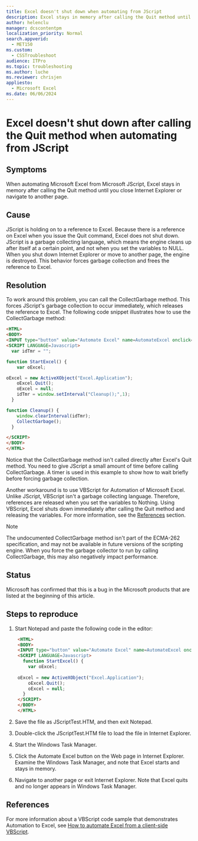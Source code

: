```yaml
---
title: Excel doesn't shut down when automating from JScript
description: Excel stays in memory after calling the Quit method until you close Internet Explorer or navigate to another page. This issue occurs when you automate Excel from Microsoft JScript.
author: helenclu
manager: dcscontentpm
localization_priority: Normal
search.appverid: 
  - MET150
ms.custom: 
  - CSSTroubleshoot
audience: ITPro
ms.topic: troubleshooting
ms.author: luche
ms.reviewer: chrisjen
appliesto: 
  - Microsoft Excel
ms.date: 06/06/2024
---
```


# Excel doesn't shut down after calling the Quit method when automating from JScript

## Symptoms

When automating Microsoft Excel from Microsoft JScript, Excel stays in memory after calling the Quit method until you close Internet Explorer or navigate to another page.

## Cause

JScript is holding on to a reference to Excel. Because there is a reference on Excel when you issue the Quit command, Excel does not shut down. JScript is a garbage collecting language, which means the engine cleans up after itself at a certain point, and not when you set the variables to NULL. When you shut down Internet Explorer or move to another page, the engine is destroyed. This behavior forces garbage collection and frees the reference to Excel.

## Resolution

To work around this problem, you can call the CollectGarbage method. This forces JScript's garbage collection to occur immediately, which releases the reference to Excel. The following code snippet illustrates how to use the CollectGarbage method:

```HTML
<HTML> 
<BODY> 
<INPUT type="button" value="Automate Excel" name=AutomateExcel onclick="StartExcel()"> 
<SCRIPT LANGUAGE=Javascript> 
  var idTmr = "";

function StartExcel() { 
    var oExcel; 

oExcel = new ActiveXObject("Excel.Application"); 
    oExcel.Quit(); 
    oExcel = null;
    idTmr = window.setInterval("Cleanup();",1);
  } 

function Cleanup() {
    window.clearInterval(idTmr);
    CollectGarbage();
  }

</SCRIPT> 
</BODY> 
</HTML> 
```

Notice that the CollectGarbage method isn't called directly after Excel's Quit method. You need to give JScript a small amount of time before calling CollectGarbage. A timer is used in this example to show how to wait briefly before forcing garbage collection.

Another workaround is to use VBScript for Automation of Microsoft Excel. Unlike JScript, VBScript isn't a garbage collecting language. Therefore, references are released when you set the variables to Nothing. Using VBScript, Excel shuts down immediately after calling the Quit method and releasing the variables. For more information, see the [References](#references) section.

> [!NOTE]
> The undocumented CollectGarbage method isn't part of the ECMA-262 specification, and may not be available in future versions of the scripting engine. When you force the garbage collector to run by calling CollectGarbage, this may also negatively impact performance.

## Status

Microsoft has confirmed that this is a bug in the Microsoft products that are listed at the beginning of this article.

## Steps to reproduce

1. Start Notepad and paste the following code in the editor:

   ```HTML
    <HTML> 
    <BODY> 
    <INPUT type="button" value="Automate Excel" name=AutomateExcel onclick="StartExcel()"> 
    <SCRIPT LANGUAGE=Javascript> 
      function StartExcel() { 
        var oExcel; 
    
    oExcel = new ActiveXObject("Excel.Application"); 
        oExcel.Quit(); 
        oExcel = null; 
      } 
    </SCRIPT> 
    </BODY> 
    </HTML> 
   ```

2. Save the file as JScriptTest.HTM, and then exit Notepad.
3. Double-click the JScriptTest.HTM file to load the file in Internet Explorer.
4. Start the Windows Task Manager.
5. Click the Automate Excel button on the Web page in Internet Explorer. Examine the Windows Task Manager, and note that Excel starts and stays in memory.
6. Navigate to another page or exit Internet Explorer. Note that Excel quits and no longer appears in Windows Task Manager.

## References

For more information about a VBScript code sample that demonstrates Automation to Excel, see [How to automate Excel from a client-side VBScript](/previous-versions/office/troubleshoot/office-developer/automate-excel-from-client-side-vbscript).
